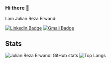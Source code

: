 ### Hi there 👋
I am Julian Reza Erwandi

[![Linkedin Badge](https://img.shields.io/badge/-JulianRezaErwandi-blue?style=flat-square&logo=Linkedin&logoColor=white&link=https://www.linkedin.com/in/jr-erwandi/)](https://www.linkedin.com/in/jr-erwandi/)
[![Gmail Badge](https://img.shields.io/badge/-jrerwandi@gmail.com-c14438?style=flat-square&logo=Gmail&logoColor=white&link=mailto:jrerwandi@gmail.com)](mailto:jrerwandi@gmail.com)
## Stats
![Julian Reza Erwandi GitHub stats](https://github-readme-stats.vercel.app/api?username=jrerwandi&hide=contribs,prs) ![Top Langs](https://github-readme-stats.vercel.app/api/top-langs/?username=jrerwandi&layout=compact)

<!--
**jrerwandi/jrerwandi** is a ✨ _special_ ✨ repository because its `README.md` (this file) appears on your GitHub profile.

Here are some ideas to get you started:

- 🔭 I’m currently working on ...
- 🌱 I’m currently learning ...
- 👯 I’m looking to collaborate on ...
- 🤔 I’m looking for help with ...
- 💬 Ask me about ...
- 📫 How to reach me: ...
- 😄 Pronouns: ...
- ⚡ Fun fact: ...
-->

